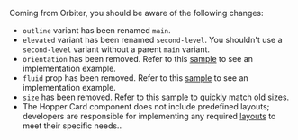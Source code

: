 Coming from Orbiter, you should be aware of the following changes:

- `outline` variant has been renamed `main`.
- `elevated` variant has been renamed `second-level`. You shouldn't use a `second-level` variant without a parent `main` variant.
- `orientation` has been removed. Refer to this [sample](#orientation) to see an implementation example.
- `fluid` prop has been removed. Refer to this [sample](#fluid) to see an implementation example.
- `size` has been removed. Refer to this [sample](#size) to quickly match old sizes.
- The Hopper Card component does not include predefined layouts; developers are responsible for implementing any required [layouts](#migration-notes-layout-samples) to meet their specific needs..
